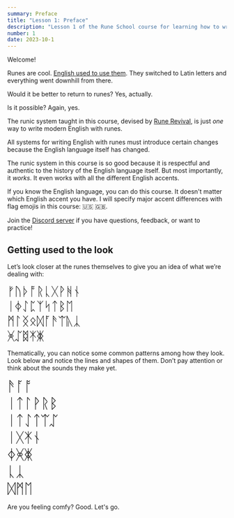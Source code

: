```yaml
---
summary: Preface
title: "Lesson 1: Preface"
description: "Lesson 1 of the Rune School course for learning how to write Modern English with the Anglo-Saxon futhorc"
number: 1
date: 2023-10-1
---
```


Welcome! 

Runes are cool. [English used to use them](https://en.wikipedia.org/wiki/Anglo-Saxon_runes). They switched to Latin letters and everything went downhill from there.

Would it be better to return to runes? Yes, actually.

Is it possible? Again, yes.

The runic system taught in this course, devised by [Rune Revival](https://www.youtube.com/@LearnRunes), is just *one* way to write modern English with runes. 

All systems for writing English with runes must introduce certain changes because the English language itself has changed. 

The runic system in this course is so good because it is respectful and authentic to the history of the English language itself. But most importantly, it *works*. It even works with all the different English accents.

If you know the English language, you can do this course. It doesn't matter which English accent you have. I will specify major accent differences with flag emojis in this course: 🇺🇸 🇬🇧.

Join the [Discord server](https://discord.gg/BThW4fxAwN) if you have questions, feedback, or want to practice!

## Getting used to the look

Let’s look closer at the runes themselves to give you an idea of what we’re dealing with:

<div style="font-size:2em;">ᚠᚢᚦᚩᚱᚳᚷᚹᚻᚾ</div>
<div style="font-size:2em;">ᛁᛄᛇᛈᛉᛋᛏᛒᛖ</div>
<div style="font-size:2em;">ᛗᛚᛝᛟᛞᚪᚫᛠᚣᛣ</div>
<div style="font-size:2em;">ᚸᛢᛥᛡᛤ</div>

Thematically, you can notice some common patterns among how they look. Look below and notice the lines and shapes of them. Don’t pay attention or think about the sounds they make yet.

<div style="font-size:2.3em;">ᚫᚪᚩ</div>
<div style="font-size:2.3em;">ᛁᛏᛚᚹᚱᛒ</div>
<div style="font-size:2.3em;">ᛁᛏᛇᛏᛠᛢ</div>
<div style="font-size:2.3em;">ᛁᚷᛡᚾ</div>
<div style="font-size:2.3em;">ᛄᚸᛤ</div>
<div style="font-size:2.3em;">ᚳᛣ</div>
<div style="font-size:2.3em;">ᛞᛗᛖ</div>

Are you feeling comfy? Good. Let's go.
